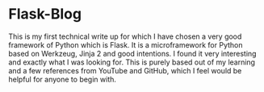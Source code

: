 # Flask-Blog
This is my first technical write up for which I have chosen a very good framework of Python which is Flask. It is a microframework for Python based on Werkzeug, Jinja 2 and good intentions. I found it very interesting and exactly what I was looking for. This is purely based out of my learning and a few references from YouTube and GitHub, which I feel would be helpful for anyone to begin with.

